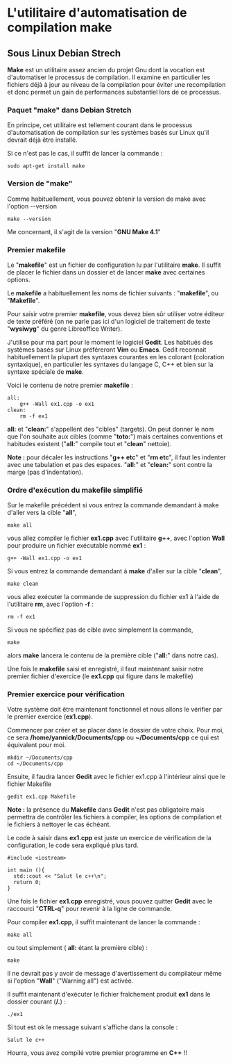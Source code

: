 # L'utilitaire d'automatisation de compilation make

## Sous Linux Debian Strech

**Make** est un utilitaire assez ancien du projet Gnu dont la vocation est d'automatiser le processus de compilation. Il examine en particulier les fichiers déjà à jour au niveau de la compilation pour éviter une recompilation et donc permet un gain de performances substantiel lors de ce processus.

### Paquet "make" dans Debian Stretch

En principe, cet utilitaire est tellement courant dans le processus d'automatisation de compilation sur les systèmes basés sur Linux qu'il devrait déjà être installé.

Si ce n'est pas le cas, il suffit de lancer la commande :

    sudo apt-get install make

### Version de "make"

Comme habituellement, vous pouvez obtenir la version de make avec l'option --version

    make --version

Me concernant, il s'agit de la version "**GNU Make 4.1**"

### Premier makefile

Le "**makefile**" est un fichier de configuration lu par l'utilitaire **make**. Il suffit de placer le fichier dans un dossier et de lancer **make** avec certaines options.

Le **makefile** a habituellement les noms de fichier suivants : "**makefile**", ou "**Makefile**".

Pour saisir votre premier **makefile**, vous devez bien sûr utiliser votre éditeur de texte préféré (on ne parle pas ici d'un logiciel de traitement de texte "**wysiwyg**" du genre Libreoffice Writer).

J'utilise pour ma part pour le moment le logiciel **Gedit**. Les habitués des systèmes basés sur Linux préféreront **Vim** ou **Emacs**. Gedit reconnait habituellement la plupart des syntaxes courantes en les colorant (coloration syntaxique), en particulier les syntaxes du langage C, C++ et bien sur la syntaxe spéciale de **make**.

Voici le contenu de notre premier **makefile** :

    all:
        g++ -Wall ex1.cpp -o ex1
    clean:
        rm -f ex1

**all:** et "**clean:**" s'appellent des "cibles" (targets). On peut donner le nom que l'on souhaite aux cibles (comme "**toto:**") mais certaines conventions et habitudes existent ("**all:**" compile tout et "**clean**" nettoie).

**Note :** pour décaler les instructions "**g++ etc**" et "**rm etc**", il faut les indenter avec une tabulation et pas des espaces. "**all:**" et "**clean:**" sont contre la marge (pas d'indentation).

### Ordre d'exécution du makefile simplifié

Sur le makefile précédent si vous entrez la commande demandant à make d'aller vers la cible "**all**",

    make all

vous allez compiler le fichier **ex1.cpp** avec l'utilitaire **g++**, avec l'option **Wall** pour produire un fichier exécutable nommé **ex1** :

    g++ -Wall ex1.cpp -o ex1

Si vous entrez la commande demandant à **make** d'aller sur la cible "**clean**",

    make clean

vous allez exécuter la commande de suppression du fichier ex1 à l'aide de l'utilitaire **rm**, avec l'option **-f** :

    rm -f ex1

Si vous ne spécifiez pas de cible avec simplement la commande,

    make

alors **make** lancera le contenu de la première cible ("**all:**" dans notre cas).

Une fois le **makefile** saisi et enregistré, il faut maintenant saisir notre premier fichier d'exercice (le **ex1.cpp** qui figure dans le makefile)

### Premier exercice pour vérification

Votre système doit être maintenant fonctionnel et nous allons le vérifier par le premier exercice (**ex1.cpp**).

Commencer par créer et se placer dans le dossier de votre choix. Pour moi, ce sera **/home/yannick/Documents/cpp** ou **~/Documents/cpp** ce qui est équivalent pour moi.

    mkdir ~/Documents/cpp
    cd ~/Documents/cpp

Ensuite, il faudra lancer **Gedit** avec le fichier ex1.cpp à l'intérieur ainsi que le fichier Makefile

    gedit ex1.cpp Makefile

**Note :** la présence du **Makefile** dans **Gedit** n'est pas obligatoire mais permettra de contrôler les fichiers à compiler, les options de compilation et le fichiers à nettoyer le cas échéant.

Le code à saisir dans **ex1.cpp** est juste un exercice de vérification de la configuration, le code sera expliqué plus tard.

    #include <iostream>

    int main (){
      std::cout << "Salut le c++\n";
      return 0;
    }

Une fois le fichier **ex1.cpp** enregistré, vous pouvez quitter **Gedit** avec le raccourci "**CTRL-q**" pour revenir à la ligne de commande.

Pour compiler **ex1.cpp**, il suffit maintenant de lancer la commande :

    make all

ou tout simplement ( **all:** étant la première cible) :

    make

Il ne devrait pas y avoir de message d'avertissement du compilateur même si l'option "**Wall**" ("Warning all") est activée.

Il suffit maintenant d'exécuter le fichier fraîchement produit **ex1** dans le dossier courant (**/.**) :

    ./ex1

Si tout est ok le message suivant s'affiche dans la console :

    Salut le c++

Hourra, vous avez compilé votre premier programme en **C++** !!